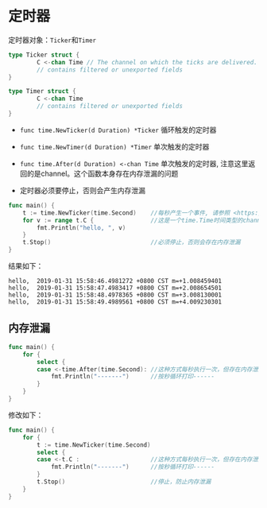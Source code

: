 # 定时器

定时器对象：`Ticker`和`Timer`

```go
type Ticker struct {
        C <-chan Time // The channel on which the ticks are delivered.
        // contains filtered or unexported fields
}
```

```go
type Timer struct {
        C <-chan Time
        // contains filtered or unexported fields
}
```

* `func time.NewTicker(d Duration) *Ticker`  循环触发的定时器
* `func time.NewTimer(d Duration) *Timer`    单次触发的定时器
* `func time.After(d Duration) <-chan Time`  单次触发的定时器, 注意这里返回的是channel。这个函数本身存在内存泄漏的问题

* 定时器必须要停止，否则会产生内存泄漏

```go
func main() {
    t := time.NewTicker(time.Second)    //每秒产生一个事件, 请参照 <https://golang.org/pkg/time/#Ticker>
    for v := range t.C {                //这是一个time.Time时间类型的channel，因此它的输出是时间内容
        fmt.Println("hello, ", v)
    }
    t.Stop()                            //必须停止，否则会存在内存泄漏
}
```

结果如下：

```result
hello,  2019-01-31 15:58:46.4981272 +0800 CST m=+1.008459401
hello,  2019-01-31 15:58:47.4983417 +0800 CST m=+2.008654501
hello,  2019-01-31 15:58:48.4978365 +0800 CST m=+3.008130001
hello,  2019-01-31 15:58:49.4989561 +0800 CST m=+4.009230301
```

## 内存泄漏

```go
func main() {
    for {
        select {
        case <-time.After(time.Second): //这种方式每秒执行一次，但存在内存泄漏，不要采用
            fmt.Println("-------")      //按秒循环打印------
        }
    }
}
```

修改如下：

```go
func main() {
    for {
        t := time.NewTicker(time.Second)
        select {
        case <-t.C :                    //这种方式每秒执行一次，但存在内存泄漏，不要采用
            fmt.Println("-------")      //按秒循环打印------
        }
        t.Stop()                        //停止，防止内存泄漏
    }
}
```
